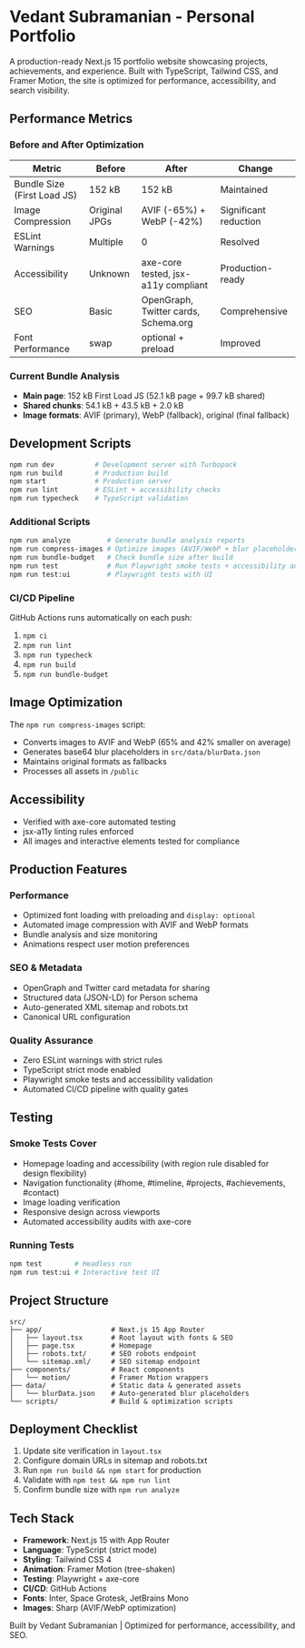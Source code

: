 # Vedant Subramanian - Personal Portfolio

A production-ready Next.js 15 portfolio website showcasing projects, achievements, and experience. Built with TypeScript, Tailwind CSS, and Framer Motion, the site is optimized for performance, accessibility, and search visibility.

## Performance Metrics

### Before and After Optimization

| Metric | Before | After | Change |
|--------|--------|-------|--------|
| Bundle Size (First Load JS) | 152 kB | 152 kB | Maintained |
| Image Compression | Original JPGs | AVIF (-65%) + WebP (-42%) | Significant reduction |
| ESLint Warnings | Multiple | 0 | Resolved |
| Accessibility | Unknown | axe-core tested, jsx-a11y compliant | Production-ready |
| SEO | Basic | OpenGraph, Twitter cards, Schema.org | Comprehensive |
| Font Performance | swap | optional + preload | Improved |

### Current Bundle Analysis
- **Main page**: 152 kB First Load JS (52.1 kB page + 99.7 kB shared)
- **Shared chunks**: 54.1 kB + 43.5 kB + 2.0 kB
- **Image formats**: AVIF (primary), WebP (fallback), original (final fallback)

## Development Scripts

```bash
npm run dev          # Development server with Turbopack
npm run build        # Production build
npm start            # Production server
npm run lint         # ESLint + accessibility checks
npm run typecheck    # TypeScript validation
````

### Additional Scripts

```bash
npm run analyze         # Generate bundle analysis reports
npm run compress-images # Optimize images (AVIF/WebP + blur placeholders)
npm run bundle-budget   # Check bundle size after build
npm run test            # Run Playwright smoke tests + accessibility audits
npm run test:ui         # Playwright tests with UI
```

### CI/CD Pipeline

GitHub Actions runs automatically on each push:

1. `npm ci`
2. `npm run lint`
3. `npm run typecheck`
4. `npm run build`
5. `npm run bundle-budget`

## Image Optimization

The `npm run compress-images` script:

* Converts images to AVIF and WebP (65% and 42% smaller on average)
* Generates base64 blur placeholders in `src/data/blurData.json`
* Maintains original formats as fallbacks
* Processes all assets in `/public`

## Accessibility

* Verified with axe-core automated testing
* jsx-a11y linting rules enforced
* All images and interactive elements tested for compliance

## Production Features

### Performance

* Optimized font loading with preloading and `display: optional`
* Automated image compression with AVIF and WebP formats
* Bundle analysis and size monitoring
* Animations respect user motion preferences

### SEO & Metadata

* OpenGraph and Twitter card metadata for sharing
* Structured data (JSON-LD) for Person schema
* Auto-generated XML sitemap and robots.txt
* Canonical URL configuration

### Quality Assurance

* Zero ESLint warnings with strict rules
* TypeScript strict mode enabled
* Playwright smoke tests and accessibility validation
* Automated CI/CD pipeline with quality gates

## Testing

### Smoke Tests Cover

* Homepage loading and accessibility (with region rule disabled for design flexibility)
* Navigation functionality (#home, #timeline, #projects, #achievements, #contact)
* Image loading verification
* Responsive design across viewports
* Automated accessibility audits with axe-core

### Running Tests

```bash
npm test        # Headless run
npm run test:ui # Interactive test UI
```

## Project Structure

```
src/
├── app/                 # Next.js 15 App Router
│   ├── layout.tsx       # Root layout with fonts & SEO
│   ├── page.tsx         # Homepage
│   ├── robots.txt/      # SEO robots endpoint
│   └── sitemap.xml/     # SEO sitemap endpoint
├── components/          # React components
│   └── motion/          # Framer Motion wrappers
├── data/                # Static data & generated assets
│   └── blurData.json    # Auto-generated blur placeholders
└── scripts/             # Build & optimization scripts
```

## Deployment Checklist

1. Update site verification in `layout.tsx`
2. Configure domain URLs in sitemap and robots.txt
3. Run `npm run build && npm start` for production
4. Validate with `npm test && npm run lint`
5. Confirm bundle size with `npm run analyze`

## Tech Stack

* **Framework**: Next.js 15 with App Router
* **Language**: TypeScript (strict mode)
* **Styling**: Tailwind CSS 4
* **Animation**: Framer Motion (tree-shaken)
* **Testing**: Playwright + axe-core
* **CI/CD**: GitHub Actions
* **Fonts**: Inter, Space Grotesk, JetBrains Mono
* **Images**: Sharp (AVIF/WebP optimization)



Built by Vedant Subramanian | Optimized for performance, accessibility, and SEO.

